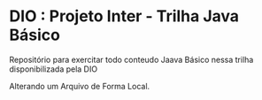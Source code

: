 # DIO : Projeto Inter - Trilha Java Básico
Repositório para exercitar todo conteudo Jaava Básico nessa trilha disponibilizada pela DIO

Alterando um Arquivo de Forma Local.

